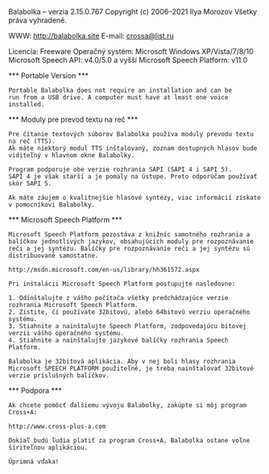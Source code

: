 Balabolka – verzia 2.15.0.767
Copyright (c) 2006–2021 Ilya Morozov
Všetky práva vyhradené.

WWW: http://balabolka.site
E-mail: crossa@list.ru

Licencia: Freeware
Operačný systém: Microsoft Windows XP/Vista/7/8/10
Microsoft Speech API: v4.0/5.0 a vyšší
Microsoft Speech Platform: v11.0



*** Portable Version ***

    Portable Balabolka does not require an installation and can be
    run from a USB drive. A computer must have at least one voice
    installed.



*** Moduly pre prevod textu na reč ***

    Pre čítanie textových súborov Balabolka používa moduly prevodu textu na reč (TTS).
    Ak máte niektorý modul TTS inštalovaný, zoznam dostupných hlasov bude viditeľný v hlavnom okne Balabolky.

    Program podporuje obe verzie rozhrania SAPI (SAPI 4 i SAPI 5).
    SAPI 4 je však starší a je pomaly na ústupe. Preto odporúčam používať skôr SAPI 5.

    Ak máte záujem o kvalitnejšie hlasové syntézy, viac informácií získate v pomocníkovi Balabolky.



*** Microsoft Speech Platform ***

    Microsoft Speech Platform pozostáva z knižníc samotného rozhrania a balíčkov jednotlivých jazykov, obsahujúcich moduly pre rozpoznávanie reči a jej syntézu. Balíčky pre rozpoznávanie reči a jej syntézu sú distribuované samostatne.

    http://msdn.microsoft.com/en-us/library/hh361572.aspx

    Pri inštalácii Microsoft Speech Platform postupujte nasledovne:

    1. Odinštalujte z vášho počítača všetky predchádzajúce verzie rozhrania Microsoft Speech Platform.
    2. Zistite, či používate 32bitovú, alebo 64bitovú verziu operačného systému.
    3. Stiahnite a nainštalujte Speech Platform, zodpovedajúcu bitovej verzii vášho operačného systému.
    4. Stiahnite a nainštalujte jazykové balíčky rozhrania Speech Platform.

    Balabolka je 32bitová aplikácia. Aby v nej boli hlasy rozhrania Microsoft SPEECH PLATFORM použiteľné, je treba nainštalovať 32bitové verzie príslušných balíčkov.



*** Podpora ***

    Ak chcete pomôcť ďalšiemu vývoju Balabolky, zakúpte si môj program Cross+A:

    http://www.cross-plus-a.com

    Dokiaľ budú ľudia platiť za program Cross+A, Balabolka ostane voľne šíriteľnou aplikáciou.

    Úprimná vďaka!  

###
